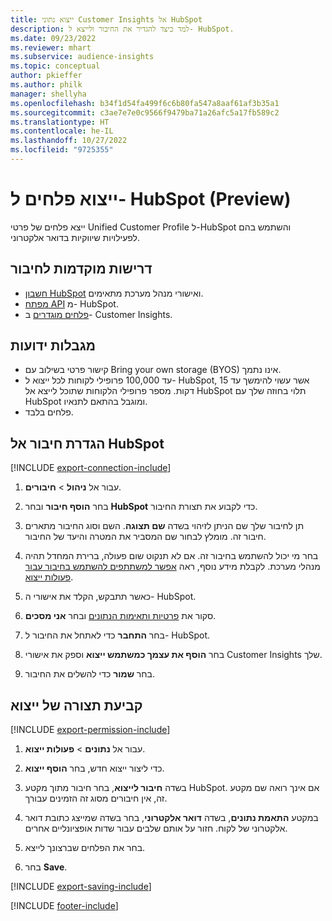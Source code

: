 ```yaml
---
title: ייצוא נתוני Customer Insights אל HubSpot
description: למד כיצד להגדיר את החיבור ולייצא ל- HubSpot.
ms.date: 09/23/2022
ms.reviewer: mhart
ms.subservice: audience-insights
ms.topic: conceptual
author: pkieffer
ms.author: philk
manager: shellyha
ms.openlocfilehash: b34f1d54fa499f6c6b80fa547a8aaf61af3b35a1
ms.sourcegitcommit: c3ae7e7e0c9566f9479ba71a26afc5a17fb589c2
ms.translationtype: HT
ms.contentlocale: he-IL
ms.lasthandoff: 10/27/2022
ms.locfileid: "9725355"
---
```

# <a name="export-segments-to-hubspot-preview"></a>ייצוא פלחים ל- HubSpot‏ (Preview)

ייצא פלחים של פרטי Unified Customer Profile ל-HubSpot והשתמש בהם לפעילויות שיווקיות בדואר אלקטרוני.

## <a name="prerequisites-for-a-connection"></a>דרישות מוקדמות לחיבור

- [חשבון HubSpot](https://www.hubspot.com/) ואישורי מנהל מערכת מתאימים.
- [מפתח API](https://knowledge.hubspot.com/Integrations/How-do-I-get-my-HubSpot-API-key) מ- HubSpot.
- [פלחים מוגדרים](segments.md) ב- Customer Insights.

## <a name="known-limitations"></a>‏‫מגבלות ידועות‬

- קישור פרטי בשילוב עם Bring your own storage ‏(BYOS) אינו נתמך.
- עד 100,000 פרופילי לקוחות לכל ייצוא ל- HubSpot, אשר עשוי להימשך עד 15 דקות. מספר פרופילי הלקוחות שתוכל לייצא אל HubSpot תלוי בחוזה שלך עם HubSpot ומוגבל בהתאם לתנאיו.
- פלחים בלבד.

## <a name="set-up-connection-to-hubspot"></a>הגדרת חיבור אל HubSpot

[!INCLUDE [export-connection-include](includes/export-connection-admn.md)]

1. עבור אל **ניהול** > **חיבורים**.

1. בחר **הוסף חיבור** ובחר **HubSpot** כדי לקבוע את תצורת החיבור.

1. תן לחיבור שלך שם הניתן לזיהוי בשדה **שם תצוגה**. השם וסוג החיבור מתארים חיבור זה. מומלץ לבחור שם המסביר את המטרה והיעד של החיבור.

1. בחר מי יכול להשתמש בחיבור זה. אם לא תנקוט שום פעולה, ברירת המחדל תהיה מנהלי מערכת. לקבלת מידע נוסף, ראה [אפשר למשתתפים להשתמש בחיבור עבור פעולות ייצוא](connections.md#allow-contributors-to-use-a-connection-for-exports).

1. כאשר תתבקש, הקלד את אישורי ה- HubSpot.

1. סקור את [פרטיות ותאימות הנתונים](connections.md#data-privacy-and-compliance) ובחר **אני מסכים**.

1. בחר **התחבר** כדי לאתחל את החיבור ל- HubSpot.

1. בחר **הוסף את עצמך כמשתמש ייצוא** וספק את אישורי Customer Insights שלך.

1. בחר **שמור** כדי להשלים את החיבור.

## <a name="configure-an-export"></a>קביעת תצורה של ייצוא

[!INCLUDE [export-permission-include](includes/export-permission.md)]

1. עבור אל **נתונים** > **פעולות ייצוא**.

1. כדי ליצור ייצוא חדש, בחר **הוסף ייצוא**.

1. בשדה **חיבור לייצוא**, בחר חיבור מתוך מקטע HubSpot. אם אינך רואה שם מקטע זה, אין חיבורים מסוג זה הזמינים עבורך.

1. במקטע **התאמת נתונים**, בשדה **דואר אלקטרוני**, בחר בשדה שמייצג כתובת דואר אלקטרוני של לקוח. חזור על אותם שלבים עבור שדות אופציונליים אחרים.

1. בחר את הפלחים שברצונך לייצא.

1. בחר **Save**.

[!INCLUDE [export-saving-include](includes/export-saving.md)]

[!INCLUDE [footer-include](includes/footer-banner.md)]
